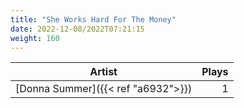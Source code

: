 ```yaml
---
title: "She Works Hard For The Money"
date: 2022-12-08/2022T07:21:15
weight: 160
---
```




 Artist | Plays 
----- | -----:
[Donna Summer]({{< ref "a6932">}}) | 1
